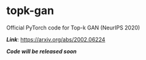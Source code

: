 # topk-gan

Official PyTorch code for Top-k GAN (NeurIPS 2020) 

***Link***: https://arxiv.org/abs/2002.06224

***Code will be released soon***
